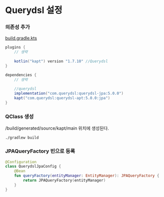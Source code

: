 # Querydsl 설정

### 의존성 추가
[build.gradle.kts](../build.gradle.kts)

```groovy
plugins {
	// 생략
    
	kotlin("kapt") version "1.7.10" //Querydsl
}

dependencies {
    // 생략
    
    //querydsl
    implementation("com.querydsl:querydsl-jpa:5.0.0")
    kapt("com.querydsl:querydsl-apt:5.0.0:jpa")
}
```

### QClass 생성
/build/generated/source/kapt/main 위치에 생성된다.

```shell
./gradlew build
```

### JPAQueryFactory 빈으로 등록

```kotlin
@Configuration
class QuerydslJpaConfig {
    @Bean
    fun queryFactory(entityManager: EntityManager): JPAQueryFactory {
        return JPAQueryFactory(entityManager)
    }
}
```